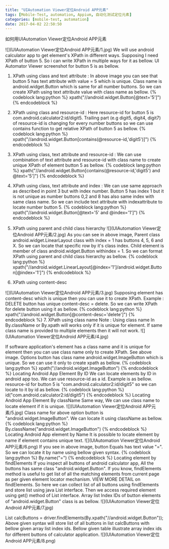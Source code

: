 ```yaml
---
title: "UIAutomation Viewer定位Android APP元素"
tags: [Mobile-Test, automation, Appium, 自动化测试定位元素]
categories: [mobile-test, automation]
date: 2017-04-02 22:50:50
---
```

如何用UIAutomation Viewer定位Android APP元素
<!--more-->
![](UIAutomation Viewer定位Android APP元素/1.jpg)
We will use android calculator app to get element's XPath in different ways. Supposing I need XPath of button 5. So i can write XPath in multiple ways for it as bellow.
UI Automator Viewer screenshot for button 5 is as bellow. 


1. XPath using class and text attribute : 
In above image you can see that button 5 has text attribute with value = 5 which is unique. Class name is android.widget.Button which is same for all number buttons. So we can create XPath using text attribute value with class name as bellow.
{% codeblock lang:python %}
xpath("//android.widget.Button[@text='5']")
{% endcodeblock %}

2. XPath using class and resource-id : 
Here resource-id for button 5 is com.android.calculator2:id/digit5. Trailing part (e.g digit5, digit4, digit7) of resource-id is changing for every number buttons so we can use contains function to get relative XPath of button 5 as bellow.
{% codeblock lang:python %}
xpath("//android.widget.Button[contains(@resource-id,'digit5')]")
{% endcodeblock %}
3. XPath using class, text attribute and resource-id :
We can use combination of text attribute and resource-id with class name to create unique XPath of element button 5 as bellow.
{% codeblock lang:python %}
xpath("//android.widget.Button[contains(@resource-id,'digit5') and @text='5']")
{% endcodeblock %}
4. XPath using class, text attribute and index :
We can use same approach as described in point 3 but with index number. Button 5 has index 1 but it is not unique as number buttons 0,2 and 8 has also same index with same class name. So we can include text attribute with indexattribute to locate number button 5.
{% codeblock lang:python %}
xpath("//android.widget.Button[@text='5' and @index='1']")
{% endcodeblock %}
5. XPath using parent and child class hierarchy
![](UIAutomation Viewer定位Android APP元素/2.jpg)
As you can see in above image, Parent class android.widget.LinearLayout class with index = 1 has buttons 4, 5, 6 and X. So we can locate that specific row by it's class index. Child element is member of class android.widget.Button withindex = 1. So we can format XPath using parent and child class hierarchy as bellow.
{% codeblock lang:python %}
xpath("//android.widget.LinearLayout[@index='1']/android.widget.Button[@index='1']")
{% endcodeblock %}
6. XPath using content-desc

![](UIAutomation Viewer定位Android APP元素/3.jpg)
Supposing element has content-desc which is unique then you can use it to create XPath. Example : DELETE button has unique content-desc = delete. So we can write XPath for delete button using it as bellow.
{% codeblock lang:python %}
xpath("//android.widget.Button[@content-desc='delete']")
{% endcodeblock %}
7. XPath using class name
Note : Using class name In By.className or By.xpath will works only if it is unique for element. If same class name is provided to multiple elements then it will not work.
![](UIAutomation Viewer定位Android APP元素/4.jpg)

If software application's element has a class name and it is unique for element then you can use class name only to create XPath. See above image. Options button has class name android.widget.ImageButton which is unique. So we can use it only to create xpath as bellow.
{% codeblock lang:python %}
xpath("//android.widget.ImageButton")
{% endcodeblock %}
Locating Android App Element By ID
We can locate elements by ID in android app too. We can use resource-id as a id. Example is as bellow.
resource-id for button 5 is "com.android.calculator2:id/digit5" so we can locate to it by id as bellow.
{% codeblock lang:python %}
id("com.android.calculator2:id/digit5")
{% endcodeblock %}
Locating Android App Element By className
Same way, We can use class name to locate element if it is unique.
![](UIAutomation Viewer定位Android APP元素/5.jpg)
Class name for above option button is "android.widget.ImageButton". We can locate it using className as bellow.
{% codeblock lang:python %}
By.className("android.widget.ImageButton")
{% endcodeblock %}
Locating Android App element by Name
It is possible to locate element by name if element contains unique text.
![](UIAutomation Viewer定位Android APP元素/6.png)
If you see in above image, button Equals has text value "=". So we can locate it by name using bellow given syntax.
{% codeblock lang:python %}
By.name("=")
{% endcodeblock %}
Locating element by findElements
If you inspect all buttons of android calculator app, All the buttons has same class "android.widget.Button". If you know, findElements method is useful to get list of all the matching elements from current page as per given element locator mechanism. VIEW MORE DETAIL on findElements. So here we can collect list of all buttons using findElements and store list using java
List interface. Then we access required element using get() method of List interface.
Array list Index IDs of button elements of "android.widget.Button" class is as bellow.
![](UIAutomation Viewer定位Android APP元素/7.jpg)

List<WebElement> calcButtons = driver.findElements(By.xpath("//android.widget.Button"));
Above given syntax will store list of all buttons in list calcButtons with bellow given array list index ids. Bellow given table illustrate array index ids for different buttons of calculator application.
![](UIAutomation Viewer定位Android APP元素/8.png)